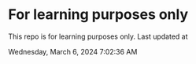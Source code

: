 # For learning purposes only
This repo is for learning purposes only.
Last updated at

Wednesday, March 6, 2024 7:02:36 AM

